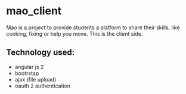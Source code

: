 # mao_client
Mao is a project to provide students a platform to share their skills, like cooking, fixing or help you move. This is the client side. 

## Technology used:
  - angular js 2
  - bootrstap
  - ajax (file upload)
  - oauth 2 authentication
